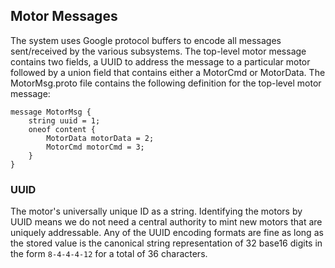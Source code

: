 ## Motor Messages

The system uses Google protocol buffers to encode all messages sent/received by the various subsystems. The top-level motor message contains two fields, a UUID to address the message to a particular motor followed by a union field that contains either a MotorCmd or MotorData. The MotorMsg.proto file contains the following definition for the top-level motor message:

```
message MotorMsg {
	string uuid = 1;
	oneof content {
		MotorData motorData = 2;
		MotorCmd motorCmd = 3;
	}
}
```

### UUID

The motor's universally unique ID as a string. Identifying the motors by UUID means we do not need a central authority to mint new motors that are uniquely addressable.  Any of the UUID encoding formats are fine as long as the stored value is the canonical string representation of 32 base16 digits in the form `8-4-4-4-12` for a total of 36 characters.

